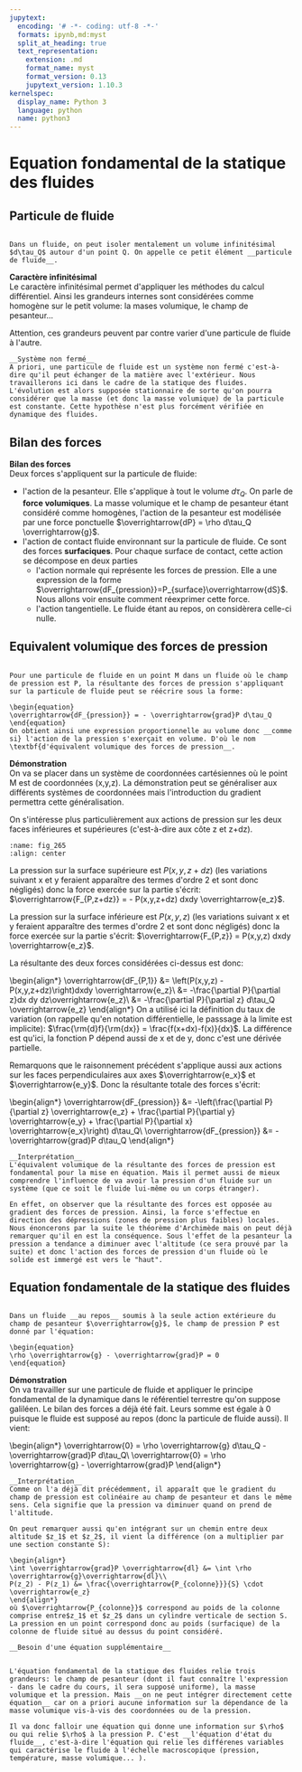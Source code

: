 ```yaml
---
jupytext:
  encoding: '# -*- coding: utf-8 -*-'
  formats: ipynb,md:myst
  split_at_heading: true
  text_representation:
    extension: .md
    format_name: myst
    format_version: 0.13
    jupytext_version: 1.10.3
kernelspec:
  display_name: Python 3
  language: python
  name: python3
---
```

# Equation fondamental de la statique des fluides

## Particule de fluide

````{important} __Définition : Particule de fluide__

Dans un fluide, on peut isoler mentalement un volume infinitésimal $d\tau_Q$ autour d'un point Q. On appelle ce petit élément __particule de fluide__.

````

__Caractère infinitésimal__  
Le caractère infinitésimal permet d'appliquer les méthodes du calcul différentiel. Ainsi les grandeurs internes sont considérées comme homogène sur le petit volume: la mases volumique, le champ de pesanteur... 

Attention, ces grandeurs peuvent par contre varier d'une particule de fluide à l'autre.


````{dropdown} Remarque
__Système non fermé__  
A priori, une particule de fluide est un système non fermé c'est-à-dire qu'il peut échanger de la matière avec l'extérieur. Nous travaillerons ici dans le cadre de la statique des fluides. L'évolution est alors supposée stationnaire de sorte qu'on pourra considérer que la masse (et donc la masse volumique) de la particule est constante. Cette hypothèse n'est plus forcément vérifiée en dynamique des fluides.
````

## Bilan des forces

__Bilan des forces__  
Deux forces s'appliquent sur la particule de fluide:


* l'action de la pesanteur. Elle s'applique à tout le volume $d\tau_Q$. On parle de __force volumiques__. La masse volumique et le champ de pesanteur étant considéré comme homogènes, l'action de la pesanteur est modélisée par une force ponctuelle $\overrightarrow{dP} = \rho d\tau_Q \overrightarrow{g}$.
* l'action de contact fluide environnant sur la particule de fluide. Ce sont des forces __surfaciques__. Pour chaque surface de contact, cette action se décompose en deux parties
    * l'action normale qui représente les forces de pression. Elle a une expression de la forme $\overrightarrow{dF_{pression}}=P_{surface}\overrightarrow{dS}$. Nous allons voir ensuite comment réexprimer cette force.
    * l'action tangentielle. Le fluide étant au repos, on considèrera celle-ci nulle.




## Equivalent volumique des forces de pression

````{important} __Fondamental : Equivalent volumique des forces de pression__

Pour une particule de fluide en un point M dans un fluide où le champ de pression est P, la résultante des forces de pression s'appliquant sur la particule de fluide peut se réécrire sous la forme:

\begin{equation}
\overrightarrow{dF_{pression}} = - \overrightarrow{grad}P d\tau_Q
\end{equation}
On obtient ainsi une expression proportionnelle au volume donc __comme si} l'action de la pression s'exerçait en volume. D'où le nom \textbf{d'équivalent volumique des forces de pression__.
````

__Démonstration__  
On va se placer dans un système de coordonnées cartésiennes où le point M est de coordonnées (x,y,z). La démonstration peut se généraliser aux différents systèmes de coordonnées mais l'introduction du gradient permettra cette généralisation.

On s'intéresse plus particulièrement aux actions de pression sur les deux faces inférieures et supérieures (c'est-à-dire aux côte z et z+dz).

```{figure} ./images/thermo_statique_pression.jpg
:name: fig_265
:align: center

```

La pression sur la surface supérieure est $P(x,y,z+dz)$ (les variations suivant x et y feraient apparaître des termes d'ordre 2 et sont donc négligés) donc la force exercée sur la partie s'écrit: $\overrightarrow{F_{P,z+dz}} = - P(x,y,z+dz) dxdy \overrightarrow{e_z}$.

La pression sur la surface inférieure est $P(x,y,z)$ (les variations suivant x et y feraient apparaître des termes d'ordre 2 et sont donc négligés) donc la force exercée sur la partie s'écrit: $\overrightarrow{F_{P,z}} = P(x,y,z) dxdy \overrightarrow{e_z}$.

La résultante des deux forces considérées ci-dessus est donc:

\begin{align*}
\overrightarrow{dF_{P,1}} &= \left(P(x,y,z) - P(x,y,z+dz)\right)dxdy \overrightarrow{e_z}\\
&= -\frac{\partial P}{\partial z}dx dy dz\overrightarrow{e_z}\\
&= -\frac{\partial P}{\partial z} d\tau_Q \overrightarrow{e_z}
\end{align*}
On a utilisé ici la définition du taux de variation (on rappelle qu'en notation différentielle, le passsage à la limite est implicite): $\frac{\rm{d}f}{\rm{dx}} = \frac{f(x+dx)-f(x)}{dx}$. La différence est qu'ici, la fonction P dépend aussi de x et de y, donc c'est une dérivée partielle.

Remarquons que le raisonnement précédent s'applique aussi aux actions sur les faces perpendiculaires aux axes $\overrightarrow{e_x}$ et $\overrightarrow{e_y}$. Donc la résultante totale des forces s'écrit:

\begin{align*}
\overrightarrow{dF_{pression}} &= -\left(\frac{\partial P}{\partial z}  \overrightarrow{e_z} + \frac{\partial P}{\partial y}  \overrightarrow{e_y} + \frac{\partial P}{\partial x}  \overrightarrow{e_x}\right) d\tau_Q\\
\overrightarrow{dF_{pression}} &= - \overrightarrow{grad}P d\tau_Q
\end{align*}

````{dropdown} Remarque
__Interprétation__  
L'équivalent volumique de la résultante des forces de pression est fondamental pour la mise en équation. Mais il permet aussi de mieux comprendre l'influence de va avoir la pression d'un fluide sur un système (que ce soit le fluide lui-même ou un corps étranger).

En effet, on observer que la résultante des forces est opposée au gradient des forces de pression. Ainsi, la force s'effectue en direction des dépressions (zones de pression plus faibles) locales. Nous énoncerons par la suite le théorème d'Archimède mais on peut déjà remarquer qu'il en est la conséquence. Sous l'effet de la pesanteur la pression a tendance a diminuer avec l'altitude (ce sera prouvé par la suite) et donc l'action des forces de pression d'un fluide où le solide est immergé est vers le "haut".
````

## Equation fondamentale de la statique des fluides

````{important} __Fondamental : Equation fondamentale de la statique des fluides__

Dans un fluide __au repos__ soumis à la seule action extérieure du champ de pesanteur $\overrightarrow{g}$, le champ de pression P est donné par l'équation:

\begin{equation}
\rho \overrightarrow{g} - \overrightarrow{grad}P = 0
\end{equation}
````

__Démonstration__  
On va travailler sur une particule de fluide et appliquer le principe fondamental de la dynamique dans le référentiel terrestre qu'on suppose galiléen. Le bilan des forces a déjà été fait. Leurs somme est égale à 0 puisque le fluide est supposé au repos (donc la particule de fluide aussi). Il vient:

\begin{align*}
\overrightarrow{0} = \rho \overrightarrow{g} d\tau_Q - \overrightarrow{grad}P d\tau_Q\\
\overrightarrow{0} = \rho \overrightarrow{g} - \overrightarrow{grad}P
\end{align*}

````{dropdown} Remarque
__Interprétation__  
Comme on l'a déjà dit précédemment, il apparaît que le gradient du champ de pression est colinéaire au champ de pesanteur et dans le même sens. Cela signifie que la pression va diminuer quand on prend de l'altitude.

On peut remarquer aussi qu'en intégrant sur un chemin entre deux altitude $z_1$ et $z_2$, il vient la différence (on a multiplier par une section constante S):

\begin{align*}
\int \overrightarrow{grad}P \overrightarrow{dl} &= \int \rho \overrightarrow{g}\overrightarrow{dl}\\
P(z_2) - P(z_1) &= \frac{\overrightarrow{P_{colonne}}}{S} \cdot \overrightarrow{e_z}
\end{align*}
où $\overrightarrow{P_{colonne}}$ correspond au poids de la colonne comprise entre$z_1$ et $z_2$ dans un cylindre verticale de section S. La pression en un point correspond donc au poids (surfacique) de la colonne de fluide situé au dessus du point considéré.
````

````{attention}
__Besoin d'une équation supplémentaire__


L'équation fondamental de la statique des fluides relie trois grandeurs: le champ de pesanteur (dont il faut connaître l'expression - dans le cadre du cours, il sera supposé uniforme), la masse volumique et la pression. Mais __on ne peut intégrer directement cette équation__ car on a priori aucune information sur la dépendance de la masse volumique vis-à-vis des coordonnées ou de la pression.

Il va donc falloir une équation qui donne une information sur $\rho$ ou qui relie $\rho$ à la pression P. C'est __l'équation d'état du fluide__, c'est-à-dire l'équation qui relie les différenes variables qui caractérise le fluide à l'échelle macroscopique (pression, température, masse volumique... ).

````


